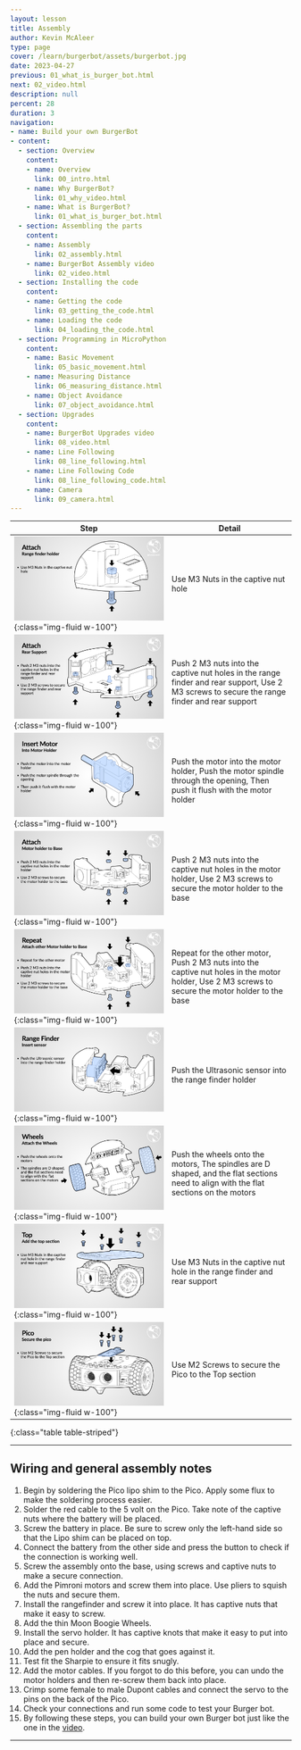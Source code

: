 ```yaml
---
layout: lesson
title: Assembly
author: Kevin McAleer
type: page
cover: /learn/burgerbot/assets/burgerbot.jpg
date: 2023-04-27
previous: 01_what_is_burger_bot.html
next: 02_video.html
description: null
percent: 28
duration: 3
navigation:
- name: Build your own BurgerBot
- content:
  - section: Overview
    content:
    - name: Overview
      link: 00_intro.html
    - name: Why BurgerBot?
      link: 01_why_video.html
    - name: What is BurgerBot?
      link: 01_what_is_burger_bot.html
  - section: Assembling the parts
    content:
    - name: Assembly
      link: 02_assembly.html
    - name: BurgerBot Assembly video
      link: 02_video.html
  - section: Installing the code
    content:
    - name: Getting the code
      link: 03_getting_the_code.html
    - name: Loading the code
      link: 04_loading_the_code.html
  - section: Programming in MicroPython
    content:
    - name: Basic Movement
      link: 05_basic_movement.html
    - name: Measuring Distance
      link: 06_measuring_distance.html
    - name: Object Avoidance
      link: 07_object_avoidance.html
  - section: Upgrades
    content:
    - name: BurgerBot Upgrades video
      link: 08_video.html
    - name: Line Following
      link: 08_line_following.html
    - name: Line Following Code
      link: 08_line_following_code.html
    - name: Camera
      link: 09_camera.html
---
```



Step | Detail
---|---
![Assembly](assets/build06.jpg){:class="img-fluid w-100"}| Use M3 Nuts in the captive nut hole
![Assembly](assets/build07.jpg){:class="img-fluid w-100"}| Push 2 M3 nuts into the captive nut holes in the range finder and rear support, Use 2 M3 screws to secure the range finder and rear support
![Assembly](assets/build08.jpg){:class="img-fluid w-100"}| Push the motor into the motor holder, Push the motor spindle through the opening, Then push it flush with the motor holder
![Assembly](assets/build09.jpg){:class="img-fluid w-100"}| Push 2 M3 nuts into the captive nut holes in the motor holder, Use 2 M3 screws to secure the motor holder to the base
![Assembly](assets/build10.jpg){:class="img-fluid w-100"}| Repeat for the other motor, Push 2 M3 nuts into the captive nut holes in the motor holder, Use 2 M3 screws to secure the motor holder to the base
![Assembly](assets/build11.jpg){:class="img-fluid w-100"}| Push the Ultrasonic sensor into the range finder holder
![Assembly](assets/build12.jpg){:class="img-fluid w-100"}| Push the wheels onto the motors, The spindles are D shaped, and the flat sections need to align with the flat sections on the motors
![Assembly](assets/build13.jpg){:class="img-fluid w-100"}| Use M3 Nuts in the captive nut hole in the range finder  and rear support
![Assembly](assets/build14.jpg){:class="img-fluid w-100"}| Use M2 Screws to secure the Pico to the Top section
{:class="table table-striped"}

---

## Wiring and general assembly notes

1. Begin by soldering the Pico lipo shim to the Pico. Apply some flux to make the soldering process easier.
1. Solder the red cable to the 5 volt on the Pico. Take note of the captive nuts where the battery will be placed.
1. Screw the battery in place. Be sure to screw only the left-hand side so that the Lipo shim can be placed on top.
1. Connect the battery from the other side and press the button to check if the connection is working well.
1. Screw the assembly onto the base, using screws and captive nuts to make a secure connection.
1. Add the Pimroni motors and screw them into place. Use pliers to squish the nuts and secure them.
1. Install the rangefinder and screw it into place. It has captive nuts that make it easy to screw.
1. Add the thin Moon Boogie Wheels.
1. Install the servo holder. It has captive knots that make it easy to put into place and secure.
1. Add the pen holder and the cog that goes against it.
1. Test fit the Sharpie to ensure it fits snugly.
1. Add the motor cables. If you forgot to do this before, you can undo the motor holders and then re-screw them back into place.
1. Crimp some female to male Dupont cables and connect the servo to the pins on the back of the Pico.
1. Check your connections and run some code to test your Burger bot.
1. By following these steps, you can build your own Burger bot just like the one in the [video](https://youtu.be/5G6psAuTYT4).

---
